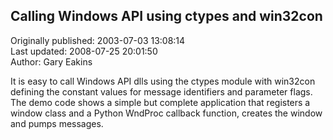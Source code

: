 ## Calling Windows API using ctypes and win32con  
Originally published: 2003-07-03 13:08:14  
Last updated: 2008-07-25 20:01:50  
Author: Gary Eakins  
  
It is easy to call Windows API dlls using the
ctypes module with win32con defining the
constant values for message identifiers and
parameter flags. The demo code shows a simple
but complete application that registers a
window class and a Python WndProc callback function,
creates the window and pumps messages.
